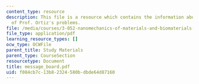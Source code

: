 ```yaml
---
content_type: resource
description: This file is a resource which contains the information about the answers
  of Prof. Ortiz's problems.
file: /media/courses/3-052-nanomechanics-of-materials-and-biomaterials-spring-2007/f084cb7c13b82324580bdbde64d87160_message_board.pdf
file_type: application/pdf
learning_resource_types: []
ocw_type: OCWFile
parent_title: Study Materials
parent_type: CourseSection
resourcetype: Document
title: message_board.pdf
uid: f084cb7c-13b8-2324-580b-dbde64d87160
---
```

